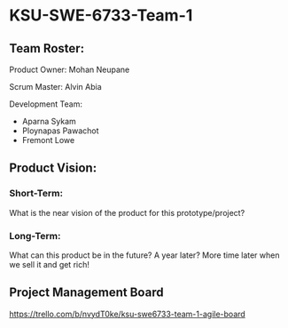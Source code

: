 # KSU-SWE-6733-Team-1

## Team Roster:
Product Owner: Mohan Neupane

Scrum Master: Alvin Abia

Development Team:
- Aparna Sykam
- Ploynapas Pawachot
- Fremont Lowe

## Product Vision:

### Short-Term:
What is the near vision of the product for this prototype/project?

### Long-Term:
What can this product be in the future? A year later? More time later when we sell it and get rich!

## Project Management Board
https://trello.com/b/nvydT0ke/ksu-swe6733-team-1-agile-board
